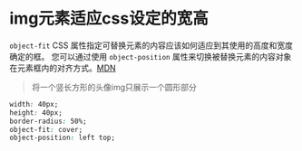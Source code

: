 # img元素适应css设定的宽高

``object-fit`` CSS 属性指定可替换元素的内容应该如何适应到其使用的高度和宽度确定的框。
您可以通过使用 `object-position` 属性来切换被替换元素的内容对象在元素框内的对齐方式。[MDN](https://developer.mozilla.org/zh-CN/docs/Web/CSS/object-fit)

> 将一个竖长方形的头像img只展示一个圆形部分

```css
width: 40px;
height: 40px;
border-radius: 50%;
object-fit: cover;
object-position: left top;
```